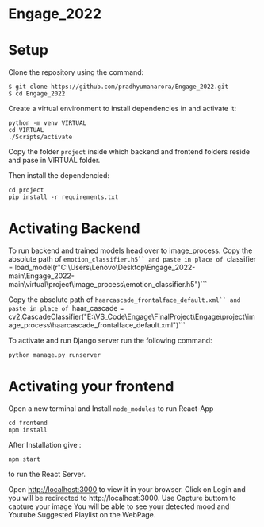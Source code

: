 # Engage_2022

# Setup
Clone the repository  using the command:
```
$ git clone https://github.com/pradhyumanarora/Engage_2022.git
$ cd Engage_2022
```

Create a virtual environment to install dependencies in and activate it:
```
python -m venv VIRTUAL
cd VIRTUAL
./Scripts/activate
```
Copy the folder ```project``` inside which backend and frontend folders reside and pase in VIRTUAL folder.

Then install the dependencied: 
```
cd project
pip install -r requirements.txt
```
# Activating Backend
To run backend and trained models head over to image_process.
Copy the absolute path of ```emotion_classifier.h5`` and paste in place of
```classifier = load_model(r"C:\Users\Lenovo\Desktop\Engage_2022-main\Engage_2022-main\virtual\project\image_process\emotion_classifier.h5")```

Copy the absolute path of ```haarcascade_frontalface_default.xml`` and paste in place of
```haar_cascade = cv2.CascadeClassifier("E:\VS_Code\Engage\FinalProject\Engage\project\image_process\haarcascade_frontalface_default.xml")```

To activate and run Django server run the following command:
```
python manage.py runserver
```

# Activating your frontend 
Open a new terminal and Install ```node_modules``` to run React-App
```
cd frontend
npm install
```
After Installation give :
```
npm start
``` 
to run the React Server.

Open [http://localhost:3000](http://localhost:3000) to view it in your browser.
Click on Login and you will be redirected to http://localhost:3000.
Use Capture buttom to capture your image You will be able to see your detected mood and Youtube Suggested Playlist on the WebPage.

